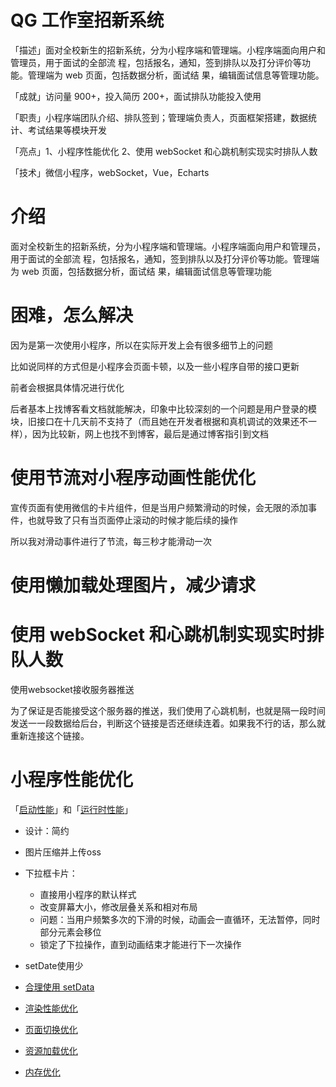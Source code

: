 # QG 工作室招新系统 

「描述」面对全校新生的招新系统，分为小程序端和管理端。小程序端面向用户和管理员，用于面试的全部流 程，包括报名，通知，签到排队以及打分评价等功能。管理端为 web 页面，包括数据分析，面试结 果，编辑面试信息等管理功能。 

「成就」访问量 900+，投入简历 200+，面试排队功能投入使用 

「职责」小程序端团队介绍、排队签到；管理端负责人，页面框架搭建，数据统计、考试结果等模块开发 

「亮点」1、小程序性能优化 2、使用 webSocket 和心跳机制实现实时排队人数 

「技术」微信小程序，webSocket，Vue，Echarts

# 介绍

面对全校新生的招新系统，分为小程序端和管理端。小程序端面向用户和管理员，用于面试的全部流 程，包括报名，通知，签到排队以及打分评价等功能。管理端为 web 页面，包括数据分析，面试结 果，编辑面试信息等管理功能

# 困难，怎么解决

因为是第一次使用小程序，所以在实际开发上会有很多细节上的问题

比如说同样的方式但是小程序会页面卡顿，以及一些小程序自带的接口更新

前者会根据具体情况进行优化

后者基本上找博客看文档就能解决，印象中比较深刻的一个问题是用户登录的模块，旧接口在十几天前不支持了（而且她在开发者根据和真机调试的效果还不一样），因为比较新，网上也找不到博客，最后是通过博客指引到文档

# 使用节流对小程序动画性能优化 

宣传页面有使用微信的卡片组件，但是当用户频繁滑动的时候，会无限的添加事件，也就导致了只有当页面停止滚动的时候才能后续的操作

所以我对滑动事件进行了节流，每三秒才能滑动一次

# 使用懒加载处理图片，减少请求



# 使用 webSocket 和心跳机制实现实时排队人数

使用websocket接收服务器推送

为了保证是否能接受这个服务器的推送，我们使用了心跳机制，也就是隔一段时间发送一一段数据给后台，判断这个链接是否还继续连着。如果我不行的话，那么就重新连接这个链接。



# 小程序性能优化

「[启动性能](https://developers.weixin.qq.com/miniprogram/dev/framework/performance/tips/start)」和「[运行时性能](https://developers.weixin.qq.com/miniprogram/dev/framework/performance/tips)」

- 设计：简约
- 图片压缩并上传oss
- 下拉框卡片：
  - 直接用小程序的默认样式
  - 改变屏幕大小，修改层叠关系和相对布局
  - 问题：当用户频繁多次的下滑的时候，动画会一直循环，无法暂停，同时部分元素会移位
  - 锁定了下拉操作，直到动画结束才能进行下一次操作
- setDate使用少

- [合理使用 setData](https://developers.weixin.qq.com/miniprogram/dev/framework/performance/tips/runtime_setData.html)
- [渲染性能优化](https://developers.weixin.qq.com/miniprogram/dev/framework/performance/tips/runtime_render.html)
- [页面切换优化](https://developers.weixin.qq.com/miniprogram/dev/framework/performance/tips/runtime_nav.html)
- [资源加载优化](https://developers.weixin.qq.com/miniprogram/dev/framework/performance/tips/runtime_resource.html)
- [内存优化](https://developers.weixin.qq.com/miniprogram/dev/framework/performance/tips/runtime_memory.html)

